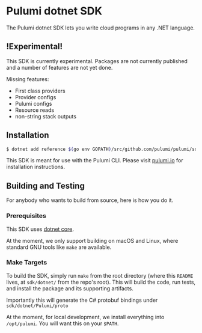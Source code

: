 # Pulumi dotnet SDK

The Pulumi dotnet SDK lets you write cloud programs in any .NET language.

## !Experimental!

This SDK is currently experimental. Packages are not currently published and a number of features are not yet done.

Missing features:
- First class providers
- Provider configs
- Pulumi configs
- Resource reads
- non-string stack outputs

## Installation

```bash
$ dotnet add reference $(go env GOPATH)/src/github.com/pulumi/pulumi/sdk/dotnet/Pulumi/Pulumi.csproj
```

This SDK is meant for use with the Pulumi CLI.  Please visit [pulumi.io](https://pulumi.io) for
installation instructions.

## Building and Testing

For anybody who wants to build from source, here is how you do it.

### Prerequisites

This SDK uses [dotnet core](https://github.com/dotnet/core).

At the moment, we only support building on macOS and Linux, where standard GNU tools like `make` are available.

### Make Targets

To build the SDK, simply run `make` from the root directory (where this `README` lives, at `sdk/dotnet/` from the repo's
root).  This will build the code, run tests, and install the package and its supporting artifacts.

Importantly this will generate the C# protobuf bindings under `sdk/dotnet/Pulumi/proto`

At the moment, for local development, we install everything into `/opt/pulumi`.  You will want this on your `$PATH`.
